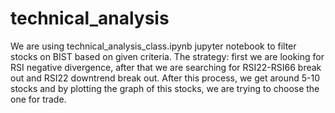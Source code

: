 # technical_analysis
We are using technical_analysis_class.ipynb jupyter notebook to filter stocks on BIST based on given criteria. 
The strategy: first we are looking for RSI negative divergence, after that we are searching for RSI22-RSI66 break out and RSI22 downtrend break out.
After this process, we get around 5-10 stocks and by plotting the graph of this stocks, we are trying to choose the one for trade. 
